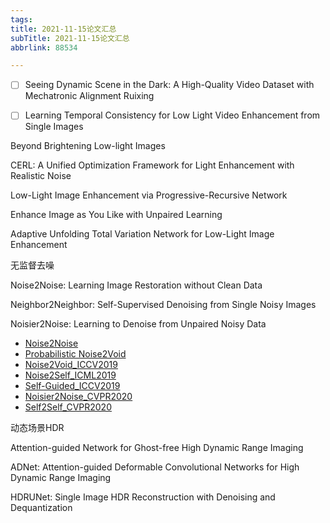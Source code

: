 ```yaml
---
tags:
title: 2021-11-15论文汇总
subTitle: 2021-11-15论文汇总
abbrlink: 88534

---
```

- [ ] Seeing Dynamic Scene in the Dark: A High-Quality Video Dataset with Mechatronic Alignment Ruixing

- [ ] Learning Temporal Consistency for Low Light Video Enhancement from Single Images

Beyond Brightening Low-light Images 



CERL: A Unified Optimization Framework for Light Enhancement with Realistic Noise

Low-Light Image Enhancement via Progressive-Recursive Network

Enhance Image as You Like with Unpaired Learning

Adaptive Unfolding Total Variation Network for Low-Light Image Enhancement



无监督去噪

Noise2Noise: Learning Image Restoration without Clean Data

Neighbor2Neighbor: Self-Supervised Denoising from Single Noisy Images

Noisier2Noise: Learning to Denoise from Unpaired Noisy Data

- [Noise2Noise](https://arxiv.org/pdf/1803.04189.pdf)
- [Probabilistic Noise2Void](https://arxiv.org/pdf/1906.00651.pdf)
- [Noise2Void_ICCV2019](https://openaccess.thecvf.com/content_CVPR_2019/papers/Krull_Noise2Void_-_Learning_Denoising_From_Single_Noisy_Images_CVPR_2019_paper.pdf)
- [Noise2Self_ICML2019](http://proceedings.mlr.press/v97/batson19a/batson19a.pdf)
- [Self-Guided_ICCV2019](https://openaccess.thecvf.com/content_ICCV_2019/papers/Gu_Self-Guided_Network_for_Fast_Image_Denoising_ICCV_2019_paper.pdf)
- [Noisier2Noise_CVPR2020](https://arxiv.org/pdf/1910.11908.pdf)
- [Self2Self_CVPR2020](https://openaccess.thecvf.com/content_CVPR_2020/papers/Quan_Self2Self_With_Dropout_Learning_Self-Supervised_Denoising_From_Single_Image_CVPR_2020_paper.pdf)



动态场景HDR

Attention-guided Network for Ghost-free High Dynamic Range Imaging

ADNet: Attention-guided Deformable Convolutional Networks for High Dynamic Range Imaging

HDRUNet: Single Image HDR Reconstruction with Denoising and Dequantization


